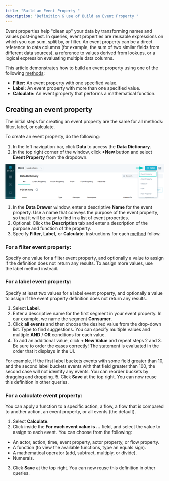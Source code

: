 ```yaml
---
title: "Build an Event Property "
description: "Definition & use of Build an Event Property "
---
```

Event properties help "clean up" your data by transforming names and values post-ingest. In queries, event properties are reusable expressions on which you can sum, split by, or filter. An event property can be a direct reference to data columns (for example, the sum of two similar fields from different data sources), a reference to values derived from lookups, or a logical expression evaluating multiple data columns.

This article demonstrates how to build an event property using one of the following [methods](/measure_iq/glossary/method):

- **Filter:** An event property with one specified value.
- **Label:** An event property with more than one specified value.
- **Calculate:** An event property that performs a mathematical function.

## Creating an event property

The initial steps for creating an event property are the same for all methods: filter, label, or calculate.

To create an event property, do the following:

1. In the left navigation bar, click **Data** to access the **Data Dictionary**.
2. In the top right corner of the window, click **+New** button and select **Event Property** from the dropdown.

![](./attachments/EventProperty01.png)

1. In the **Data Drawer** window, enter a descriptive **Name** for the event property. Use a name that conveys the purpose of the event property, so that it will be easy to find in a list of event properties. 
2. Optional: Click the **Description** tab and enter a description of the purpose and function of the property.
3. Specify **Filter**, **Label**, or **Calculate**. Instructions for each [method](/measure_iq/glossary/method) follow.

### For a filter event property:

Specify one value for a filter event property, and optionally a value to assign if the definition does not return any results. To assign more values, use the label method instead.

### For a label event property:

Specify at least two values for a label event property, and optionally a value to assign if the event property definition does not return any results.

1. Select **Label**.
2. Enter a descriptive name for the first segment in your event property. In our example, we name the segment **Consumer**.
3. Click **all events** and then choose the desired value from the drop-down list. Type to find suggestions. You can specify multiple values and multiple **AND** / **OR** conditions for each value.
4. To add an additional value, click **+ New Value** and repeat steps 2 and 3. Be sure to order the cases correctly! The statement is evaluated in the order that it displays in the UI.  
  
For example, if the first label buckets events with some field greater than 10, and the second label buckets events with that field greater than 100, the second case will not identify any events. You can reorder buckets by dragging and dropping.
5. Click **Save** at the top right. You can now reuse this definition in other queries.

### For a calculate event property:

You can apply a function to a specific action, a flow, a flow that is compared to another action, an event property, or all events (the default).

1. Select **Calculate**.
2. Click inside the **For each event value is ...** field, and select the value to assign to each event. You can choose from the following:
-   An actor, action, time, event property, actor property, or flow property.
-   A function (to view the available functions, type an equals sign).
-   A mathematical operator (add, subtract, multiply, or divide).
-   Numerals.
3. Click **Save** at the top right. You can now reuse this definition in other queries.